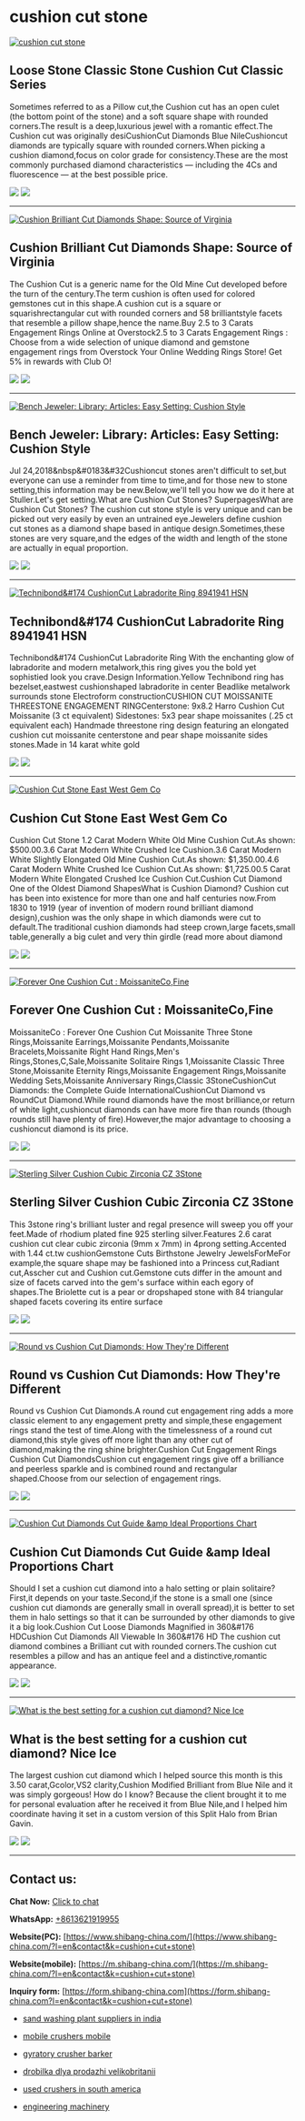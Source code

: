 # cushion cut stone

<a href="https://swt.shibang-china.com/?l=en&img&k=cushion+cut+stone" target="_blank">![cushion cut stone](http://static.shibang-china.com/all-800x300/544.jpg)</a>

## Loose Stone Classic Stone Cushion Cut Classic Series
Sometimes referred to as a Pillow cut,the Cushion cut has an open culet (the bottom point of the stone) and a soft square shape with rounded corners.The result is a deep,luxurious jewel with a romantic effect.The Cushion cut was originally desiCushionCut Diamonds Blue NileCushioncut diamonds are typically square with rounded corners.When picking a cushion diamond,focus on color grade for consistency.These are the most commonly purchased diamond characteristics — including the 4Cs and fluorescence — at the best possible price.


<a href="https://whatsapp.shibangsoft.com/WhatsApp.php" target="_blank" title="WhatsApp">![](http://static.shibang-china.com/icon/whatsapp.png)</a> <a href="https://swt.shibang-china.com/?l=en&icon&k=cushion+cut+stone" target="_blank">![](http://static.shibang-china.com/icon/chat-en.png)</a>

---

<a href="https://swt.shibang-china.com/?l=en&img&k=cushion+cut+stone" target="_blank">![Cushion Brilliant Cut Diamonds Shape: Source of Virginia](http://static.shibang-china.com/all-800x300/892.jpg)</a>

## Cushion Brilliant Cut Diamonds Shape: Source of Virginia
The Cushion Cut is a generic name for the Old Mine Cut developed before the turn of the century.The term cushion is often used for colored gemstones cut in this shape.A cushion cut is a square or squarishrectangular cut with rounded corners and 58 brilliantstyle facets that resemble a pillow shape,hence the name.Buy 2.5 to 3 Carats Engagement Rings Online at Overstock2.5 to 3 Carats Engagement Rings : Choose from a wide selection of unique diamond and gemstone engagement rings from Overstock Your Online Wedding Rings Store! Get 5% in rewards with Club O!


<a href="https://whatsapp.shibangsoft.com/WhatsApp.php" target="_blank" title="WhatsApp">![](http://static.shibang-china.com/icon/whatsapp.png)</a> <a href="https://swt.shibang-china.com/?l=en&icon&k=cushion+cut+stone" target="_blank">![](http://static.shibang-china.com/icon/chat-en.png)</a>

---

<a href="https://swt.shibang-china.com/?l=en&img&k=cushion+cut+stone" target="_blank">![Bench Jeweler: Library: Articles: Easy Setting: Cushion Style](http://static.shibang-china.com/all-800x300/1501.jpg)</a>

## Bench Jeweler: Library: Articles: Easy Setting: Cushion Style
Jul 24,2018&nbsp&#0183&#32Cushioncut stones aren't difficult to set,but everyone can use a reminder from time to time,and for those new to stone setting,this information may be new.Below,we'll tell you how we do it here at Stuller.Let's get setting.What are Cushion Cut Stones? SuperpagesWhat are Cushion Cut Stones? The cushion cut stone style is very unique and can be picked out very easily by even an untrained eye.Jewelers define cushion cut stones as a diamond shape based in antique design.Sometimes,these stones are very square,and the edges of the width and length of the stone are actually in equal proportion.


<a href="https://whatsapp.shibangsoft.com/WhatsApp.php" target="_blank" title="WhatsApp">![](http://static.shibang-china.com/icon/whatsapp.png)</a> <a href="https://swt.shibang-china.com/?l=en&icon&k=cushion+cut+stone" target="_blank">![](http://static.shibang-china.com/icon/chat-en.png)</a>

---

<a href="https://swt.shibang-china.com/?l=en&img&k=cushion+cut+stone" target="_blank">![Technibond&#174 CushionCut Labradorite Ring 8941941 HSN](http://static.shibang-china.com/all-800x300/24.jpg)</a>

## Technibond&#174 CushionCut Labradorite Ring 8941941 HSN
Technibond&#174 CushionCut Labradorite Ring With the enchanting glow of labradorite and modern metalwork,this ring gives you the bold yet sophistied look you crave.Design Information.Yellow Technibond ring has bezelset,eastwest cushionshaped labradorite in center Beadlike metalwork surrounds stone Electroform constructionCUSHION CUT MOISSANITE THREESTONE ENGAGEMENT RINGCenterstone: 9x8.2 Harro Cushion Cut Moissanite (3 ct equivalent) Sidestones: 5x3 pear shape moissanites (.25 ct equivalent each) Handmade threestone ring design featuring an elongated cushion cut moissanite centerstone and pear shape moissanite sides stones.Made in 14 karat white gold


<a href="https://whatsapp.shibangsoft.com/WhatsApp.php" target="_blank" title="WhatsApp">![](http://static.shibang-china.com/icon/whatsapp.png)</a> <a href="https://swt.shibang-china.com/?l=en&icon&k=cushion+cut+stone" target="_blank">![](http://static.shibang-china.com/icon/chat-en.png)</a>

---

<a href="https://swt.shibang-china.com/?l=en&img&k=cushion+cut+stone" target="_blank">![Cushion Cut Stone East West Gem Co](http://static.shibang-china.com/all-800x300/637.jpg)</a>

## Cushion Cut Stone East West Gem Co
Cushion Cut Stone 1.2 Carat Modern White Old Mine Cushion Cut.As shown: $500.00.3.6 Carat Modern White Crushed Ice Cushion.3.6 Carat Modern White Slightly Elongated Old Mine Cushion Cut.As shown: $1,350.00.4.6 Carat Modern White Crushed Ice Cushion Cut.As shown: $1,725.00.5 Carat Modern White Elongated Crushed Ice Cushion Cut.Cushion Cut Diamond One of the Oldest Diamond ShapesWhat is Cushion Diamond? Cushion cut has been into existence for more than one and half centuries now.From 1830 to 1919 (year of invention of modern round brilliant diamond design),cushion was the only shape in which diamonds were cut to default.The traditional cushion diamonds had steep crown,large facets,small table,generally a big culet and very thin girdle (read more about diamond


<a href="https://whatsapp.shibangsoft.com/WhatsApp.php" target="_blank" title="WhatsApp">![](http://static.shibang-china.com/icon/whatsapp.png)</a> <a href="https://swt.shibang-china.com/?l=en&icon&k=cushion+cut+stone" target="_blank">![](http://static.shibang-china.com/icon/chat-en.png)</a>

---

<a href="https://swt.shibang-china.com/?l=en&img&k=cushion+cut+stone" target="_blank">![Forever One Cushion Cut : MoissaniteCo,Fine](http://static.shibang-china.com/all-800x300/820.jpg)</a>

## Forever One Cushion Cut : MoissaniteCo,Fine
MoissaniteCo : Forever One Cushion Cut Moissanite Three Stone Rings,Moissanite Earrings,Moissanite Pendants,Moissanite Bracelets,Moissanite Right Hand Rings,Men's Rings,Stones,C,Sale,Moissanite Solitaire Rings 1,Moissanite Classic Three Stone,Moissanite Eternity Rings,Moissanite Engagement Rings,Moissanite Wedding Sets,Moissanite Anniversary Rings,Classic 3StoneCushionCut Diamonds: the Complete Guide InternationalCushionCut Diamond vs RoundCut Diamond.While round diamonds have the most brilliance,or return of white light,cushioncut diamonds can have more fire than rounds (though rounds still have plenty of fire).However,the major advantage to choosing a cushioncut diamond is its price.


<a href="https://whatsapp.shibangsoft.com/WhatsApp.php" target="_blank" title="WhatsApp">![](http://static.shibang-china.com/icon/whatsapp.png)</a> <a href="https://swt.shibang-china.com/?l=en&icon&k=cushion+cut+stone" target="_blank">![](http://static.shibang-china.com/icon/chat-en.png)</a>

---

<a href="https://swt.shibang-china.com/?l=en&img&k=cushion+cut+stone" target="_blank">![Sterling Silver Cushion Cubic Zirconia CZ 3Stone](http://static.shibang-china.com/all-800x300/845.jpg)</a>

## Sterling Silver Cushion Cubic Zirconia CZ 3Stone
This 3stone ring's brilliant luster and regal presence will sweep you off your feet.Made of rhodium plated fine 925 sterling silver.Features 2.6 carat cushion cut clear cubic zirconia (9mm x 7mm) in 4prong setting.Accented with 1.44 ct.tw cushionGemstone Cuts Birthstone Jewelry JewelsForMeFor example,the square shape may be fashioned into a Princess cut,Radiant cut,Asscher cut and Cushion cut.Gemstone cuts differ in the amount and size of facets carved into the gem's surface within each egory of shapes.The Briolette cut is a pear or dropshaped stone with 84 triangular shaped facets covering its entire surface


<a href="https://whatsapp.shibangsoft.com/WhatsApp.php" target="_blank" title="WhatsApp">![](http://static.shibang-china.com/icon/whatsapp.png)</a> <a href="https://swt.shibang-china.com/?l=en&icon&k=cushion+cut+stone" target="_blank">![](http://static.shibang-china.com/icon/chat-en.png)</a>

---

<a href="https://swt.shibang-china.com/?l=en&img&k=cushion+cut+stone" target="_blank">![Round vs Cushion Cut Diamonds: How They're Different](http://static.shibang-china.com/all-800x300/1407.jpg)</a>

## Round vs Cushion Cut Diamonds: How They're Different
Round vs Cushion Cut Diamonds.A round cut engagement ring adds a more classic element to any engagement pretty and simple,these engagement rings stand the test of time.Along with the timelessness of a round cut diamond,this style gives off more light than any other cut of diamond,making the ring shine brighter.Cushion Cut Engagement Rings Cushion Cut DiamondsCushion cut engagement rings give off a brilliance and peerless sparkle and is combined round and rectangular shaped.Choose from our selection of engagement rings.


<a href="https://whatsapp.shibangsoft.com/WhatsApp.php" target="_blank" title="WhatsApp">![](http://static.shibang-china.com/icon/whatsapp.png)</a> <a href="https://swt.shibang-china.com/?l=en&icon&k=cushion+cut+stone" target="_blank">![](http://static.shibang-china.com/icon/chat-en.png)</a>

---

<a href="https://swt.shibang-china.com/?l=en&img&k=cushion+cut+stone" target="_blank">![Cushion Cut Diamonds Cut Guide &amp Ideal Proportions Chart](http://static.shibang-china.com/all-800x300/1235.jpg)</a>

## Cushion Cut Diamonds Cut Guide &amp Ideal Proportions Chart
Should I set a cushion cut diamond into a halo setting or plain solitaire? First,it depends on your taste.Second,if the stone is a small one (since cushion cut diamonds are generally small in overall spread),it is better to set them in halo settings so that it can be surrounded by other diamonds to give it a big look.Cushion Cut Loose Diamonds Magnified in 360&#176 HDCushion Cut Diamonds All Viewable In 360&#176 HD The cushion cut diamond combines a Brilliant cut with rounded corners.The cushion cut resembles a pillow and has an antique feel and a distinctive,romantic appearance.


<a href="https://whatsapp.shibangsoft.com/WhatsApp.php" target="_blank" title="WhatsApp">![](http://static.shibang-china.com/icon/whatsapp.png)</a> <a href="https://swt.shibang-china.com/?l=en&icon&k=cushion+cut+stone" target="_blank">![](http://static.shibang-china.com/icon/chat-en.png)</a>

---

<a href="https://swt.shibang-china.com/?l=en&img&k=cushion+cut+stone" target="_blank">![What is the best setting for a cushion cut diamond? Nice Ice](http://static.shibang-china.com/all-800x300/335.jpg)</a>

## What is the best setting for a cushion cut diamond? Nice Ice
The largest cushion cut diamond which I helped source this month is this 3.50 carat,Gcolor,VS2 clarity,Cushion Modified Brilliant from Blue Nile and it was simply gorgeous! How do I know? Because the client brought it to me for personal evaluation after he received it from Blue Nile,and I helped him coordinate having it set in a custom version of this Split Halo from Brian Gavin.

<a href="https://whatsapp.shibangsoft.com/WhatsApp.php" target="_blank" title="WhatsApp">![](http://static.shibang-china.com/icon/whatsapp.png)</a> <a href="https://swt.shibang-china.com/?l=en&icon&k=cushion+cut+stone" target="_blank">![](http://static.shibang-china.com/icon/chat-en.png)</a>

---
## Contact us:

**Chat Now:** [Click to chat](https://swt.shibang-china.com?l=en&contact&k=cushion+cut+stone)

**WhatsApp:**  [+8613621919955](https://whatsapp.shibangsoft.com/WhatsApp.php)

**Website(PC):** [https://www.shibang-china.com/](https://www.shibang-china.com/?l=en&contact&k=cushion+cut+stone)

**Website(mobile):** [https://m.shibang-china.com/](https://m.shibang-china.com/?l=en&contact&k=cushion+cut+stone)

**Inquiry form:** [https://form.shibang-china.com](https://form.shibang-china.com?l=en&contact&k=cushion+cut+stone)

* [sand washing plant suppliers in india](../112/sand%20washing%20plant%20suppliers%20in%20india.md)

* [mobile crushers mobile](../113/mobile%20crushers%20mobile.md)

* [gyratory crusher barker](../118/gyratory%20crusher%20barker.md)

* [drobilka dlya prodazhi velikobritanii](../115/drobilka%20dlya%20prodazhi%20velikobritanii.md)

* [used crushers in south america](../117/used%20crushers%20in%20south%20america.md)

* [engineering machinery](../113/engineering%20machinery.md)
